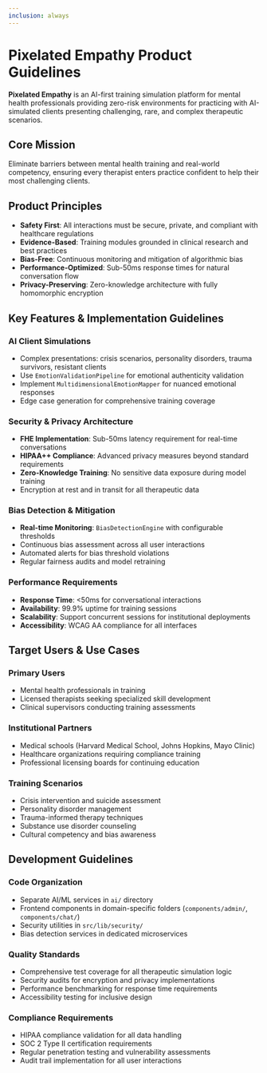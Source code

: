 ```yaml
---
inclusion: always
---
```


# Pixelated Empathy Product Guidelines

**Pixelated Empathy** is an AI-first training simulation platform for mental health professionals providing zero-risk environments for practicing with AI-simulated clients presenting challenging, rare, and complex therapeutic scenarios.

## Core Mission
Eliminate barriers between mental health training and real-world competency, ensuring every therapist enters practice confident to help their most challenging clients.

## Product Principles
- **Safety First**: All interactions must be secure, private, and compliant with healthcare regulations
- **Evidence-Based**: Training modules grounded in clinical research and best practices
- **Bias-Free**: Continuous monitoring and mitigation of algorithmic bias
- **Performance-Optimized**: Sub-50ms response times for natural conversation flow
- **Privacy-Preserving**: Zero-knowledge architecture with fully homomorphic encryption

## Key Features & Implementation Guidelines

### AI Client Simulations
- Complex presentations: crisis scenarios, personality disorders, trauma survivors, resistant clients
- Use `EmotionValidationPipeline` for emotional authenticity validation
- Implement `MultidimensionalEmotionMapper` for nuanced emotional responses
- Edge case generation for comprehensive training coverage

### Security & Privacy Architecture
- **FHE Implementation**: Sub-50ms latency requirement for real-time conversations
- **HIPAA++ Compliance**: Advanced privacy measures beyond standard requirements
- **Zero-Knowledge Training**: No sensitive data exposure during model training
- Encryption at rest and in transit for all therapeutic data

### Bias Detection & Mitigation
- **Real-time Monitoring**: `BiasDetectionEngine` with configurable thresholds
- Continuous bias assessment across all user interactions
- Automated alerts for bias threshold violations
- Regular fairness audits and model retraining

### Performance Requirements
- **Response Time**: <50ms for conversational interactions
- **Availability**: 99.9% uptime for training sessions
- **Scalability**: Support concurrent sessions for institutional deployments
- **Accessibility**: WCAG AA compliance for all interfaces

## Target Users & Use Cases

### Primary Users
- Mental health professionals in training
- Licensed therapists seeking specialized skill development
- Clinical supervisors conducting training assessments

### Institutional Partners
- Medical schools (Harvard Medical School, Johns Hopkins, Mayo Clinic)
- Healthcare organizations requiring compliance training
- Professional licensing boards for continuing education

### Training Scenarios
- Crisis intervention and suicide assessment
- Personality disorder management
- Trauma-informed therapy techniques
- Substance use disorder counseling
- Cultural competency and bias awareness

## Development Guidelines

### Code Organization
- Separate AI/ML services in `ai/` directory
- Frontend components in domain-specific folders (`components/admin/`, `components/chat/`)
- Security utilities in `src/lib/security/`
- Bias detection services in dedicated microservices

### Quality Standards
- Comprehensive test coverage for all therapeutic simulation logic
- Security audits for encryption and privacy implementations
- Performance benchmarking for response time requirements
- Accessibility testing for inclusive design

### Compliance Requirements
- HIPAA compliance validation for all data handling
- SOC 2 Type II certification requirements
- Regular penetration testing and vulnerability assessments
- Audit trail implementation for all user interactions